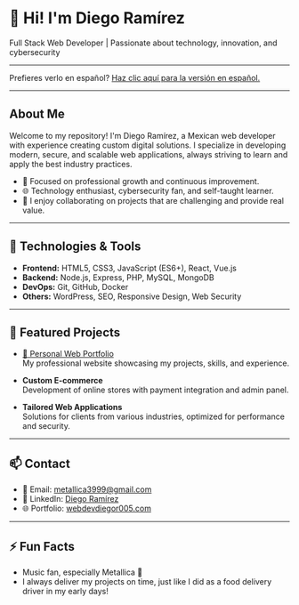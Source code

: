 # 👋 Hi! I'm Diego Ramírez

Full Stack Web Developer | Passionate about technology, innovation, and cybersecurity

---

Prefieres verlo en español? [Haz clic aquí para la versión en español.](README.md)

---

## About Me

Welcome to my repository! I'm Diego Ramírez, a Mexican web developer with experience creating custom digital solutions. I specialize in developing modern, secure, and scalable web applications, always striving to learn and apply the best industry practices.

- 🎯 Focused on professional growth and continuous improvement.
- 🌐 Technology enthusiast, cybersecurity fan, and self-taught learner.
- 🤝 I enjoy collaborating on projects that are challenging and provide real value.

---

## 🚀 Technologies & Tools

- **Frontend:** HTML5, CSS3, JavaScript (ES6+), React, Vue.js
- **Backend:** Node.js, Express, PHP, MySQL, MongoDB
- **DevOps:** Git, GitHub, Docker
- **Others:** WordPress, SEO, Responsive Design, Web Security

---

## 📌 Featured Projects

- [🌟 Personal Web Portfolio](https://www.webdevdiegor005.com)  
  My professional website showcasing my projects, skills, and experience.

- **Custom E-commerce**  
  Development of online stores with payment integration and admin panel.

- **Tailored Web Applications**  
  Solutions for clients from various industries, optimized for performance and security.

---

## 📫 Contact

- 📧 Email: [metallica3999@gmail.com](mailto:metallica3999@gmail.com)
- 💼 LinkedIn: [Diego Ramírez](https://www.linkedin.com/in/diego-ramírez-67b227238)
- 🌐 Portfolio: [webdevdiegor005.com](https://www.webdevdiegor005.com)

---

## ⚡ Fun Facts

- Music fan, especially Metallica 🤘
- I always deliver my projects on time, just like I did as a food delivery driver in my early days!
